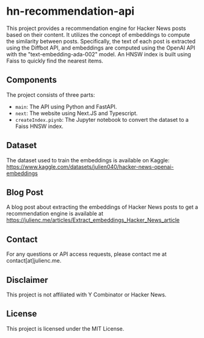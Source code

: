 # hn-recommendation-api

This project provides a recommendation engine for Hacker News posts based on their content. It utilizes the concept of embeddings to compute the similarity between posts. Specifically, the text of each post is extracted using the Diffbot API, and embeddings are computed using the OpenAI API with the "text-embedding-ada-002" model. An HNSW index is built using Faiss to quickly find the nearest items.

## Components

The project consists of three parts:

-   `main`: The API using Python and FastAPI.
-   `next`: The website using Next.JS and Typescript.
-   `createIndex.piynb`: The Jupyter notebook to convert the dataset to a Faiss HNSW index.

## Dataset

The dataset used to train the embeddings is available on Kaggle: https://www.kaggle.com/datasets/julien040/hacker-news-openai-embeddings

## Blog Post

A blog post about extracting the embeddings of Hacker News posts to get a recommendation engine is available at https://julienc.me/articles/Extract_embeddings_Hacker_News_article

## Contact

For any questions or API access requests, please contact me at contact[at]julienc.me.

## Disclaimer

This project is not affiliated with Y Combinator or Hacker News.

## License

This project is licensed under the MIT License.